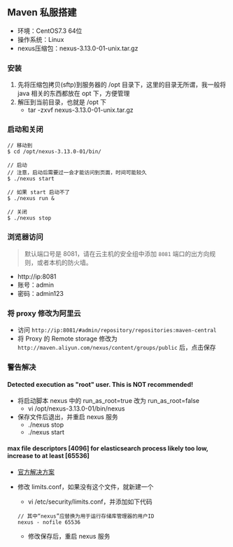 ## Maven 私服搭建

- 环境：CentOS7.3 64位
- 操作系统：Linux
- nexus压缩包：nexus-3.13.0-01-unix.tar.gz

### 安装

1. 先将压缩包拷贝(sftp)到服务器的 /opt 目录下，这里的目录无所谓，我一般将 java 相关的东西都放在 opt 下，方便管理
2. 解压到当前目录，也就是 /opt 下
    - tar -zxvf nexus-3.13.0-01-unix.tar.gz

### 启动和关闭

```
// 移动到
$ cd /opt/nexus-3.13.0-01/bin/

// 启动
// 注意，启动后需要过一会才能访问到页面，时间可能较久
$ ./nexus start

// 如果 start 启动不了
$ ./nexus run &

// 关闭
$ ./nexus stop
```

### 浏览器访问

> 默认端口号是 8081，请在云主机的安全组中添加 `8081` 端口的出方向规则，或者本机的防火墙。

- http://ip:8081
- 账号：admin
- 密码：admin123

### 将 proxy 修改为阿里云

- 访问 `http://ip:8081/#admin/repository/repositories:maven-central`
- 将 Proxy 的 Remote storage 修改为 `http://maven.aliyun.com/nexus/content/groups/public` 后，点击保存

### 警告解决

#### Detected execution as "root" user.  This is NOT recommended!

- 将启动脚本 nexus 中的 run_as_root=true 改为 run_as_root=false
    - vi /opt/nexus-3.13.0-01/bin/nexus
- 保存文件后退出，并重启 nexus 服务
    - ./nexus stop
    - ./nexus start

#### max file descriptors [4096] for elasticsearch process likely too low, increase to at least [65536]

- [官方解决方案](https://help.sonatype.com/repomanager3/system-requirements#SystemRequirements-Linux)

- 修改 limits.conf，如果没有这个文件，就新建一个
    - vi /etc/security/limits.conf，并添加如下代码
    
    ```
    // 其中“nexus”应替换为用于运行存储库管理器的用户ID
    nexus - nofile 65536
    ```
    - 修改保存后，重启 nexus 服务
